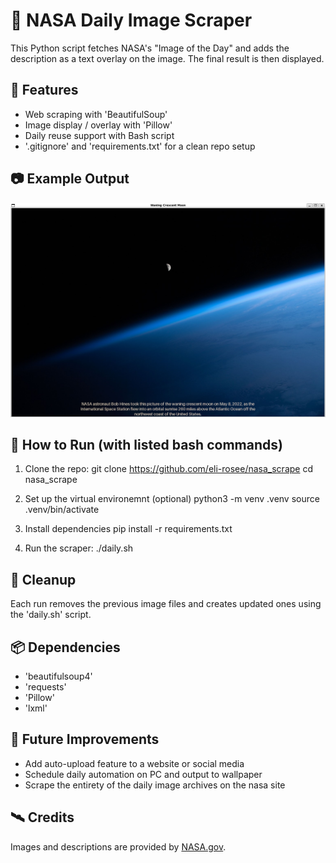 # :milky_way: NASA Daily Image Scraper

This Python script fetches NASA's "Image of the Day" and adds the description as a text overlay on the image. The final result is then displayed.

## :wrench: Features

- Web scraping with 'BeautifulSoup'
- Image display / overlay with 'Pillow'
- Daily reuse support with Bash script
- '.gitignore' and 'requirements.txt' for a clean repo setup

## :camera: Example Output

![Alt text](images/readme_image.png?raw=true "Nasa Daily Image with Description Overlay")

## :rocket: How to Run (with listed bash commands)

1. Clone the repo:
    git clone https://github.com/eli-rosee/nasa_scrape
    cd nasa_scrape

2. Set up the virtual environemnt (optional)
    python3 -m venv .venv
    source .venv/bin/activate

3. Install dependencies
    pip install -r requirements.txt

4. Run the scraper:
    ./daily.sh

## :broom: Cleanup

Each run removes the previous image files and creates updated ones using the 'daily.sh' script.

## :package: Dependencies

- 'beautifulsoup4'
- 'requests'
- 'Pillow'
- 'lxml'

## :robot: Future Improvements

- Add auto-upload feature to a website or social media
- Schedule daily automation on PC and output to wallpaper
- Scrape the entirety of the daily image archives on the nasa site

## :artificial_satellite: Credits

Images and descriptions are provided by [NASA.gov](https://www.nasa.gov).